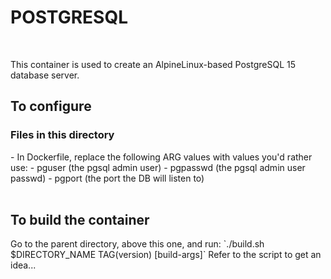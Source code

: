 <H1>POSTGRESQL</H1>
<br>

This container is used to create an AlpineLinux-based PostgreSQL 15 database server.

<H2>To configure</H2>
<H3>Files in this directory</H3>
- In Dockerfile, replace the following ARG values with values you'd rather use:
    - pguser (the pgsql admin user)
    - pgpasswd (the pgsql admin user passwd)
    - pgport (the port the DB will listen to)
<br><br>

<H2>To build the container</H2>
Go to the parent directory, above this one, and run:
`./build.sh $DIRECTORY_NAME TAG(version) [build-args]`
Refer to the script to get an idea...
<br><br>

